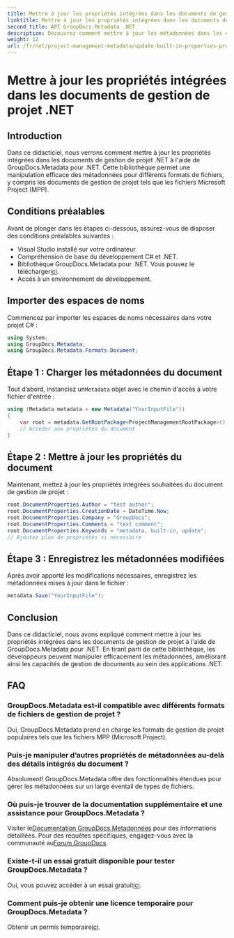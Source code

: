 ```yaml
---
title: Mettre à jour les propriétés intégrées dans les documents de gestion de projet .NET
linktitle: Mettre à jour les propriétés intégrées dans les documents de gestion de projet .NET
second_title: API GroupDocs.Metadata .NET
description: Découvrez comment mettre à jour les métadonnées dans les documents de gestion de projet .NET avec GroupDocs.Metadata for .NET. Améliorez efficacement la gestion des documents.
weight: 12
url: /fr/net/project-management-metadata/update-built-in-properties-project-management-documents/
---
```


# Mettre à jour les propriétés intégrées dans les documents de gestion de projet .NET

## Introduction
Dans ce didacticiel, nous verrons comment mettre à jour les propriétés intégrées dans les documents de gestion de projet .NET à l'aide de GroupDocs.Metadata pour .NET. Cette bibliothèque permet une manipulation efficace des métadonnées pour différents formats de fichiers, y compris les documents de gestion de projet tels que les fichiers Microsoft Project (MPP).
## Conditions préalables
Avant de plonger dans les étapes ci-dessous, assurez-vous de disposer des conditions préalables suivantes :
- Visual Studio installé sur votre ordinateur.
- Compréhension de base du développement C# et .NET.
-  Bibliothèque GroupDocs.Metadata pour .NET. Vous pouvez le télécharger[ici](https://releases.groupdocs.com/metadata/net/).
- Accès à un environnement de développement.

## Importer des espaces de noms
Commencez par importer les espaces de noms nécessaires dans votre projet C# :
```csharp
using System;
using GroupDocs.Metadata;
using GroupDocs.Metadata.Formats.Document;
```
## Étape 1 : Charger les métadonnées du document
 Tout d’abord, instanciez un`Metadata` objet avec le chemin d'accès à votre fichier d'entrée :
```csharp
using (Metadata metadata = new Metadata("YourInputFile"))
{
    var root = metadata.GetRootPackage<ProjectManagementRootPackage>();
    // Accéder aux propriétés du document
}
```
## Étape 2 : Mettre à jour les propriétés du document
Maintenant, mettez à jour les propriétés intégrées souhaitées du document de gestion de projet :
```csharp
root.DocumentProperties.Author = "test author";
root.DocumentProperties.CreationDate = DateTime.Now;
root.DocumentProperties.Company = "GroupDocs";
root.DocumentProperties.Comments = "test comment";
root.DocumentProperties.Keywords = "metadata, built-in, update";
// Ajoutez plus de propriétés si nécessaire
```
## Étape 3 : Enregistrez les métadonnées modifiées
Après avoir apporté les modifications nécessaires, enregistrez les métadonnées mises à jour dans le fichier :
```csharp
metadata.Save("YourInputFile");
```

## Conclusion
Dans ce didacticiel, nous avons expliqué comment mettre à jour les propriétés intégrées dans les documents de gestion de projet à l'aide de GroupDocs.Metadata pour .NET. En tirant parti de cette bibliothèque, les développeurs peuvent manipuler efficacement les métadonnées, améliorant ainsi les capacités de gestion de documents au sein des applications .NET.

## FAQ
### GroupDocs.Metadata est-il compatible avec différents formats de fichiers de gestion de projet ?
Oui, GroupDocs.Metadata prend en charge les formats de gestion de projet populaires tels que les fichiers MPP (Microsoft Project).
### Puis-je manipuler d’autres propriétés de métadonnées au-delà des détails intégrés du document ?
Absolument! GroupDocs.Metadata offre des fonctionnalités étendues pour gérer les métadonnées sur un large éventail de types de fichiers.
### Où puis-je trouver de la documentation supplémentaire et une assistance pour GroupDocs.Metadata ?
 Visiter le[Documentation GroupDocs.Metadonnées](https://tutorials.groupdocs.com/metadata/net/) pour des informations détaillées. Pour des requêtes spécifiques, engagez-vous avec la communauté au[Forum GroupDocs](https://forum.groupdocs.com/c/metadata/14).
### Existe-t-il un essai gratuit disponible pour tester GroupDocs.Metadata ?
 Oui, vous pouvez accéder à un essai gratuit[ici](https://releases.groupdocs.com/).
### Comment puis-je obtenir une licence temporaire pour GroupDocs.Metadata ?
 Obtenir un permis temporaire[ici](https://purchase.groupdocs.com/temporary-license/).